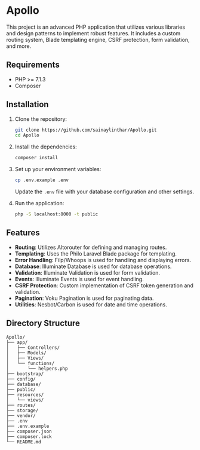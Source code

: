 # Apollo

This project is an advanced PHP application that utilizes various libraries and design patterns to implement robust features. It includes a custom routing system, Blade templating engine, CSRF protection, form validation, and more.

## Requirements

- PHP >= 7.1.3
- Composer

## Installation

1. Clone the repository:

    ```bash
    git clone https://github.com/sainaylinthar/Apollo.git
    cd Apollo
    ```

2. Install the dependencies:

    ```bash
    composer install
    ```

3. Set up your environment variables:

    ```bash
    cp .env.example .env
    ```

    Update the `.env` file with your database configuration and other settings.

4. Run the application:

    ```bash
    php -S localhost:8000 -t public
    ```

## Features

- **Routing**: Utilizes Altorouter for defining and managing routes.
- **Templating**: Uses the Philo Laravel Blade package for templating.
- **Error Handling**: Filp/Whoops is used for handling and displaying errors.
- **Database**: Illuminate Database is used for database operations.
- **Validation**: Illuminate Validation is used for form validation.
- **Events**: Illuminate Events is used for event handling.
- **CSRF Protection**: Custom implementation of CSRF token generation and validation.
- **Pagination**: Voku Pagination is used for paginating data.
- **Utilities**: Nesbot/Carbon is used for date and time operations.

## Directory Structure

```
Apollo/
├── app/
│   ├── Controllers/
│   ├── Models/
│   ├── Views/
│   └── functions/
│       └── helpers.php
├── bootstrap/
├── config/
├── database/
├── public/
├── resources/
│   └── views/
├── routes/
├── storage/
├── vendor/
├── .env
├── .env.example
├── composer.json
├── composer.lock
└── README.md
